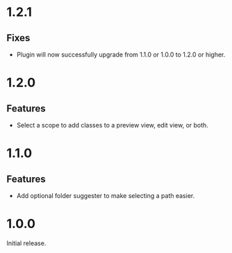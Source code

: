 # 1.2.1

## Fixes

- Plugin will now successfully upgrade from 1.1.0 or 1.0.0 to 1.2.0 or higher.

# 1.2.0

## Features

- Select a scope to add classes to a preview view, edit view, or both.

# 1.1.0

## Features

- Add optional folder suggester to make selecting a path easier.

# 1.0.0

Initial release.

